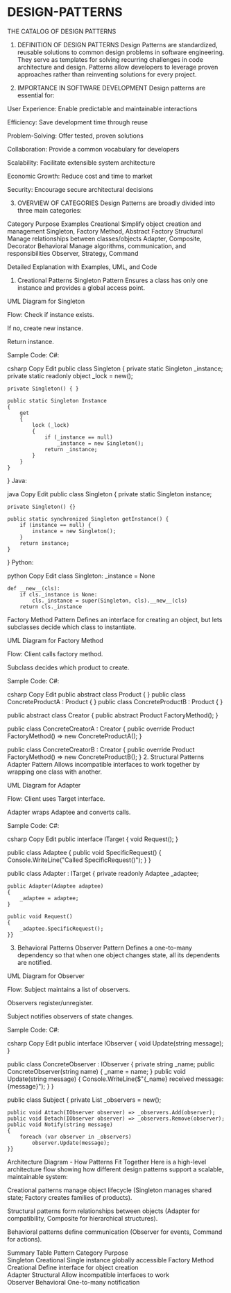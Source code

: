 # DESIGN-PATTERNS
THE CATALOG OF DESIGN PATTERNS
01. DEFINITION OF DESIGN PATTERNS
Design Patterns are standardized, reusable solutions to common design problems in software engineering. They serve as templates for solving recurring challenges in code architecture and design. Patterns allow developers to leverage proven approaches rather than reinventing solutions for every project.

02. IMPORTANCE IN SOFTWARE DEVELOPMENT
Design patterns are essential for:

User Experience: Enable predictable and maintainable interactions

Efficiency: Save development time through reuse

Problem-Solving: Offer tested, proven solutions

Collaboration: Provide a common vocabulary for developers

Scalability: Facilitate extensible system architecture

Economic Growth: Reduce cost and time to market

Security: Encourage secure architectural decisions

03. OVERVIEW OF CATEGORIES
Design Patterns are broadly divided into three main categories:

Category	Purpose	Examples
Creational	Simplify object creation and management	Singleton, Factory Method, Abstract Factory
Structural	Manage relationships between classes/objects	Adapter, Composite, Decorator
Behavioral	Manage algorithms, communication, and responsibilities	Observer, Strategy, Command

Detailed Explanation with Examples, UML, and Code
1. Creational Patterns
Singleton Pattern
Ensures a class has only one instance and provides a global access point.

UML Diagram for Singleton

Flow:
Check if instance exists.

If no, create new instance.

Return instance.

Sample Code:
C#:

csharp
Copy
Edit
public class Singleton
{
    private static Singleton _instance;
    private static readonly object _lock = new();

    private Singleton() { }

    public static Singleton Instance
    {
        get
        {
            lock (_lock)
            {
                if (_instance == null)
                    _instance = new Singleton();
                return _instance;
            }
        }
    }
}
Java:

java
Copy
Edit
public class Singleton {
    private static Singleton instance;

    private Singleton() {}

    public static synchronized Singleton getInstance() {
        if (instance == null) {
            instance = new Singleton();
        }
        return instance;
    }
}
Python:

python
Copy
Edit
class Singleton:
    _instance = None

    def __new__(cls):
        if cls._instance is None:
            cls._instance = super(Singleton, cls).__new__(cls)
        return cls._instance
Factory Method Pattern
Defines an interface for creating an object, but lets subclasses decide which class to instantiate.

UML Diagram for Factory Method

Flow:
Client calls factory method.

Subclass decides which product to create.

Sample Code:
C#:

csharp
Copy
Edit
public abstract class Product { }
public class ConcreteProductA : Product { }
public class ConcreteProductB : Product { }

public abstract class Creator
{
    public abstract Product FactoryMethod();
}

public class ConcreteCreatorA : Creator
{
    public override Product FactoryMethod() => new ConcreteProductA();
}

public class ConcreteCreatorB : Creator
{
    public override Product FactoryMethod() => new ConcreteProductB();
}
2. Structural Patterns
Adapter Pattern
Allows incompatible interfaces to work together by wrapping one class with another.

UML Diagram for Adapter

Flow:
Client uses Target interface.

Adapter wraps Adaptee and converts calls.

Sample Code:
C#:

csharp
Copy
Edit
public interface ITarget
{
    void Request();
}

public class Adaptee
{
    public void SpecificRequest()
    {
        Console.WriteLine("Called SpecificRequest()");
    }
}

public class Adapter : ITarget
{
    private readonly Adaptee _adaptee;

    public Adapter(Adaptee adaptee)
    {
        _adaptee = adaptee;
    }

    public void Request()
    {
        _adaptee.SpecificRequest();
    }}

3. Behavioral Patterns
Observer Pattern
Defines a one-to-many dependency so that when one object changes state, all its dependents are notified.

UML Diagram for Observer

Flow:
Subject maintains a list of observers.

Observers register/unregister.

Subject notifies observers of state changes.

Sample Code:
C#:

csharp
Copy
Edit
public interface IObserver
{
    void Update(string message);
}

public class ConcreteObserver : IObserver
{
    private string _name;
    public ConcreteObserver(string name) { _name = name; }
    public void Update(string message)
    {
        Console.WriteLine($"{_name} received message: {message}");
    }
}

public class Subject
{
    private List<IObserver> _observers = new();

    public void Attach(IObserver observer) => _observers.Add(observer);
    public void Detach(IObserver observer) => _observers.Remove(observer);
    public void Notify(string message)
    {
        foreach (var observer in _observers)
            observer.Update(message);
    }}

Architecture Diagram - How Patterns Fit Together
Here is a high-level architecture flow showing how different design patterns support a scalable, maintainable system:


Creational patterns manage object lifecycle (Singleton manages shared state; Factory creates families of products).

Structural patterns form relationships between objects (Adapter for compatibility, Composite for hierarchical structures).

Behavioral patterns define communication (Observer for events, Command for actions).

Summary Table
Pattern	            Category	     Purpose	
Singleton	        Creational	    Single instance globally accessible	
Factory Method	    Creational	    Define interface for object creation	
Adapter	            Structural	    Allow  incompatible interfaces to work	
Observer	        Behavioral	    One-to-many notification	
